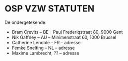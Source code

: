 # OSP VZW STATUTEN

De ondergetekende:

- Bram Crevits – BE – Paul Frederiqstraat 80, 9000 Gent
- Nik Gaffney – AU –  Minimenstraat 60, 1000 Brussel
- Catherine Lenoble – FR – adresse
- Femke Snelting – NL – adresse
- Maxime Lambrecht, ?? – adresse